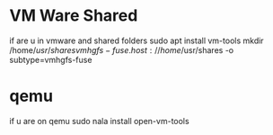 # VM Ware Shared
if are u in vmware and shared folders
sudo apt install vm-tools
mkdir /home/$usr/shares
vmhgfs-fuse .host:/ /home/$usr/shares -o subtype=vmhgfs-fuse

# qemu 
if u are on qemu
sudo nala install open-vm-tools
